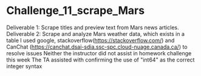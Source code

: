 # Challenge_11_scrape_Mars
Deliverable 1: Scrape titles and preview text from Mars news articles.  
Deliverable 2: Scrape and analyze Mars weather data, which exists in a table
I used      google, 
            stackoverflow(https://stackoverflow.com/) and 
            CanChat (https://canchat.dsai-sdia.ssc-spc.cloud-nuage.canada.ca/)
            to resolve issues 
Neither the instructor did not assist in homework challenge this week
The TA assisted with confirming the use of  "int64" as the correct integer syntax
